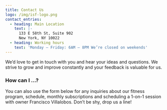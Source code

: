 ```yaml
---
title: Contact Us
logo: /img/isf-logo.png
contact_entries:
  - heading: Main Location
    text: |-
      133 E 58th St, Suite 902
      New York, NY 10022
  - heading: Working hours
    text: 'Monday – Friday: 6AM – 8PM We’re closed on weekends'
---
```

We’d love to get in touch with you and hear your ideas and
questions. We strive to grow and improve constantly and your feedback
is valuable for us.

<h3 class="f4 b lh-title mb2">How can I …?</h3>

You can also use the form below for any inquiries about our fitness program, schedule, monthly subscriptions and scheduling a 1-on-1 session with owner Francisco Villalobos. Don’t be shy, drop us a line!
